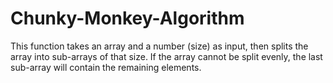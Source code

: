 # Chunky-Monkey-Algorithm

This function takes an array and a number (size) as input, then splits the array into sub-arrays of that size.
If the array cannot be split evenly, the last sub-array will contain the remaining elements.
